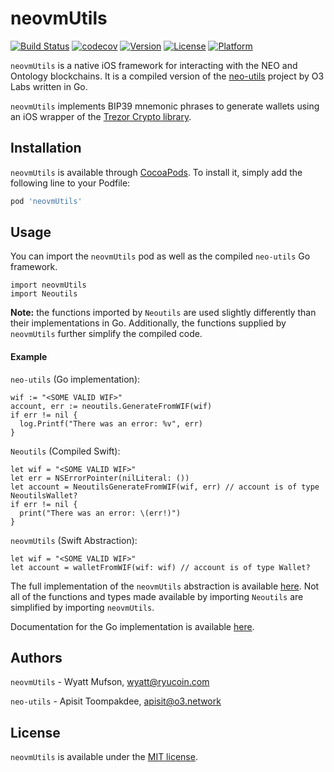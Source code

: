 # neovmUtils

[![Build Status](https://travis-ci.com/Ryucoin/neovm-utils.svg?branch=master)](https://travis-ci.com/Ryucoin/neovm-utils)
[![codecov](https://codecov.io/gh/Ryucoin/neovm-utils/branch/master/graph/badge.svg)](https://codecov.io/gh/Ryucoin/neovm-utils)
[![Version](https://img.shields.io/cocoapods/v/neovmUtils.svg?style=flat)](https://cocoapods.org/pods/neovmUtils)
[![License](https://img.shields.io/cocoapods/l/neovmUtils.svg?style=flat)](https://cocoapods.org/pods/neovmUtils)
[![Platform](https://img.shields.io/cocoapods/p/neovmUtils.svg?style=flat)](https://cocoapods.org/pods/neovmUtils)

`neovmUtils` is a native iOS framework for interacting with the NEO and Ontology blockchains. It is a compiled version of the [neo-utils](https://github.com/O3Labs/neo-utils) project by O3 Labs written in Go.

`neovmUtils` implements BIP39 mnemonic phrases to generate wallets using an iOS wrapper of the [Trezor Crypto library](https://github.com/Ryucoin/trezor-crypto-ios).

## Installation

`neovmUtils` is available through [CocoaPods](https://cocoapods.org). To install
it, simply add the following line to your Podfile:

```ruby
pod 'neovmUtils'
```

## Usage

You can import the `neovmUtils` pod as well as the compiled `neo-utils` Go framework.

```
import neovmUtils
import Neoutils
```

**Note:** the functions imported by `Neoutils` are used slightly differently than their implementations in Go. Additionally, the functions supplied by `neovmUtils` further simplify the compiled code.

#### Example

`neo-utils` (Go implementation):

```
wif := "<SOME VALID WIF>"
account, err := neoutils.GenerateFromWIF(wif)
if err != nil {
  log.Printf("There was an error: %v", err)
}
```  

`Neoutils` (Compiled Swift):

```
let wif = "<SOME VALID WIF>"
let err = NSErrorPointer(nilLiteral: ())
let account = NeoutilsGenerateFromWIF(wif, err) // account is of type NeoutilsWallet?
if err != nil {
  print("There was an error: \(err!)")
}
```

`neovmUtils` (Swift Abstraction):

```
let wif = "<SOME VALID WIF>"
let account = walletFromWIF(wif: wif) // account is of type Wallet?
```

The full implementation of the `neovmUtils` abstraction is available [here](https://github.com/Ryucoin/neovm-utils/blob/master/neovmUtils/Classes/neovm.swift). Not all of the functions and types made available by importing `Neoutils` are simplified by importing `neovmUtils`.

Documentation for the Go implementation is available [here](https://github.com/O3Labs/neo-utils/blob/master/neoutils/README.md).

## Authors

`neovmUtils` - Wyatt Mufson, wyatt@ryucoin.com

`neo-utils` - Apisit Toompakdee, apisit@o3.network

## License

`neovmUtils` is available under the [MIT license](./LICENSE).

